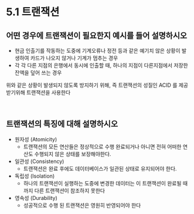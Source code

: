 # 5.1 트랜잭션

## 어떤 경우에 트랜잭션이 필요한지 예시를 들어 설명하시오
- 현금 인출기를 작동하는 도중에 기계오류나 정전 등과 같은 예기치 않은 상황이 발생하여 카드가 나오지 않거나 기계가 멈추는 경우
- 각 각 다른 지점의 은행에서 동시에 인출할 때, 하나의 지점이 다른지점에서 저장한 잔액을 덮어 쓰는 경우

위와 같은 상황이 발생되지 않도록 방지하기 위해, 즉 트랜잭션의 성질인 ACID 를 제공받기위해 트랜잭션을 사용한다


<br>

## 트랜잭션의 특징에 대해 설명하시오
- 원자성 (Atomicity)
  - 트랜잭션의 모든 연산들은 정상적으로 수행 완료되거나 아니면 전혀 어떠한 연산도 수행되지 않은 상태를 보장해야한다.
- 일관성 (Consistency)
  - 트랜잭션은 완료 후에도 데이터베이스가 일관된 상태로 유지되어야 한다.
- 독립성 (Isolation) 
  - 하나의 트랜잭션이 실행하는 도중에 변경한 데이터는 이 트랜잭션이 완료될 때 까지 다른 트랜잭션이 참조하지 못한다
- 영속성 (Durability)
  - 성공적으로 수행 된 트랜잭션은 영원히 반영되어야 한다